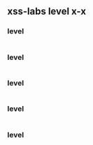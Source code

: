 ## xss-labs level x-x

### level

```html

```



### level

```html

```



### level

```html

```



### level

```html

```



### level

```html

```